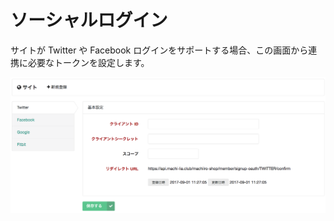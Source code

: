 # ソーシャルログイン

サイトが Twitter や Facebook ログインをサポートする場合、この画面から連携に必要なトークンを設定します。

![oauth-config](img/oauth-config.png)
